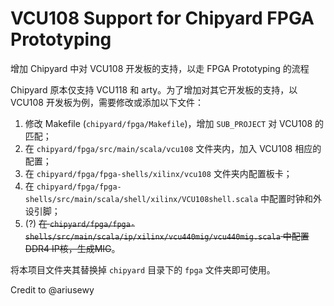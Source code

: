 # VCU108 Support for Chipyard FPGA Prototyping

增加 Chipyard 中对 VCU108 开发板的支持，以走 FPGA Prototyping 的流程

Chipyard 原本仅支持 VCU118 和 arty。为了增加对其它开发板的支持，以 VCU108 开发板为例，需要修改或添加以下文件：
1. 修改 Makefile (`chipyard/fpga/Makefile`)，增加 `SUB_PROJECT` 对 VCU108 的匹配；
2. 在 `chipyard/fpga/src/main/scala/vcu108` 文件夹内，加入 VCU108 相应的配置；
3. 在 `chipyard/fpga/fpga-shells/xilinx/vcu108` 文件夹内配置板卡；
4. 在 `chipyard/fpga/fpga-shells/src/main/scala/shell/xilinx/VCU108shell.scala` 中配置时钟和外设引脚；
5. (?) ~~在 `chipyard/fpga/fpga-shells/src/main/scala/ip/xilinx/vcu440mig/vcu440mig.scala` 中配置DDR4 IP核，生成MIG~~。

将本项目文件夹其替换掉 `chipyard` 目录下的 `fpga` 文件夹即可使用。

Credit to @ariusewy